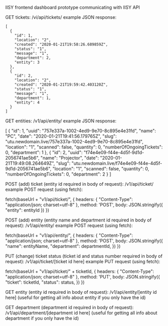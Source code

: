 IISY frontend dashboard prototype communicating with IISY API

GET tickets: /vi/api/tickets/
example JSON response:
```
[
  {
    "id": 1,
    "location": "2",
    "created": "2020-01-21T19:58:26.689859Z",
    "status": "1",
    "message": "1",
    "department": 2,
    "entity": 3
  },
  {
    "id": 2,
    "location": "2",
    "created": "2020-01-21T19:59:42.403120Z",
    "status": "1",
    "message": "1",
    "department": 1,
    "entity": 4
  }
]
```

GET entities: /v1/api/entity/
example JSON response:

[
  {
    "id": 1,
    "uuid": "757e337a-1002-4ed9-9e70-8c895e4e31fd",
    "name": "PC",
    "date": "2020-01-21T19:41:56.179765Z",
    "slug": "utu.newdomain.live/757e337a-1002-4ed9-9e70-8c895e4e31fd",
    "location": "1",
    "scanned": false,
    "quantity": 0,
    "numberOfOngoingTickets": 0,
    "department": 1
  },
  {
    "id": 2,
    "uuid": "f74e4e09-f44e-4d5f-9d1d-2056741ae5b6",
    "name": "Projector",
    "date": "2020-01-21T19:49:08.264649Z",
    "slug": "utu.newdomain.live/f74e4e09-f44e-4d5f-9d1d-2056741ae5b6",
    "location": "1",
    "scanned": false,
    "quantity": 0,
    "numberOfOngoingTickets": 0,
    "department": 2
  }
]

POST (add) ticket (entity id required in body of request): /v1/api/ticket/
example POST request (using fetch):

fetch(baseUrl + "v1/api/ticket/", {
    headers: { "Content-Type": "application/json; charset=utf-8" },
    method: 'POST',
    body: JSON.stringify({
        "entity": entityId
    })
})

POST (add) entity (entity name and department id required in body of request): /v1/api/entity/
example POST request (using fetch):

fetch(baseUrl + "v1/api/entity/", {
    headers: { "Content-Type": "application/json; charset=utf-8" },
    method: 'POST',
    body: JSON.stringify({
        "name": entityName,
        "department": departmentId,
    })
})

PUT (change) ticket status (ticket id and status number required in body of request): /v1/api/ticket/[ticket id here]
example PUT request (using fetch):

fetch(baseUrl + "v1/api/ticket/" + ticketId, {
    headers: { "Content-Type": "application/json; charset=utf-8" },
    method: 'PUT',
    body: JSON.stringify({
        "ticket": ticketId,
        "status": status,
    })
})    

GET entity (entity id required in body of request): /v1/api/entity/[entity id here]
(useful for getting all info about entity if you only have the id)

GET department (department id required in body of request): /v1/api/department/[department id here]
(useful for getting all info about department if you only have the id)

